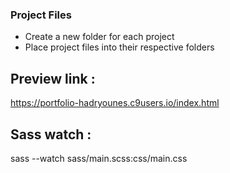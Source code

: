 ### Project Files
- Create a new folder for each project
- Place project files into their respective folders

Preview link : 
--------------
https://portfolio-hadryounes.c9users.io/index.html

Sass watch : 
------------
sass --watch sass/main.scss:css/main.css
